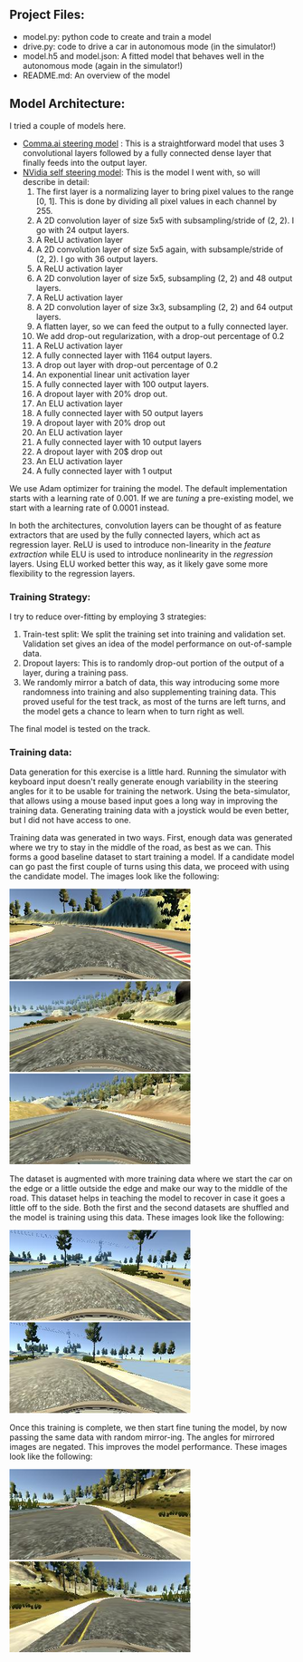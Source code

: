 ## Project Files:
* model.py: python code to create and train a model
* drive.py: code to drive a car in autonomous mode (in the simulator!)
* model.h5 and model.json: A fitted model that behaves well in the autonomous mode (again in the simulator!)
* README.md: An overview of the model

## Model Architecture:
I tried a couple of models here.
* [Comma.ai steering model](https://github.com/commaai/research/blob/master/train_steering_model.py) : This is a straightforward model that uses 3 convolutional layers followed by a fully connected dense layer that finally feeds into the output layer.
* [NVidia self steering model](https://images.nvidia.com/content/tegra/automotive/images/2016/solutions/pdf/end-to-end-dl-using-px.pdf): This is the model I went with, so will describe in detail:
  1. The first layer is a normalizing layer to bring pixel values to the range [0, 1]. This is done by dividing all pixel values in each channel by 255. 
  2. A 2D convolution layer of size 5x5 with subsampling/stride of (2, 2). I go with 24 output layers.
  3. A ReLU activation layer
  4. A 2D convolution layer of size 5x5 again, with subsample/stride of (2, 2). I go with 36 output layers.
  5. A ReLU activation layer
  6. A 2D convolution layer of size 5x5, subsampling (2, 2) and 48 output layers.
  7. A ReLU activation layer
  8. A 2D convolution layer of size 3x3, subsampling (2, 2) and 64 output layers.
  9. A flatten layer, so we can feed the output to a fully connected layer.
  10. We add drop-out regularization, with a drop-out percentage of 0.2
  11. A ReLU activation layer
  12. A fully connected layer with 1164 output layers.
  13. A drop out layer with drop-out percentage of 0.2
  14. An exponential linear unit activation layer
  15. A fully connected layer with 100 output layers.
  16. A dropout layer with 20% drop out.
  17. An ELU activation layer
  18. A fully connected layer with 50 output layers
  19. A dropout layer with 20% drop out
  20. An ELU activation layer
  21. A fully connected layer with 10 output layers
  22. A dropout layer with 20$ drop out
  23. An ELU activation layer
  24. A fully connected layer with 1 output

We use Adam optimizer for training the model. The default implementation starts with a learning rate of 0.001. If we are _tuning_ a pre-existing model, we start with a learning rate of 0.0001 instead.

In both the architectures, convolution layers can be thought of as feature extractors that are used by the fully connected layers, which act as regression layer. ReLU is used to introduce non-linearity in the _feature extraction_ while ELU is used to introduce nonlinearity in the _regression_ layers. Using ELU worked better this way, as it likely gave some more flexibility to the regression layers. 

### Training Strategy:
I try to reduce over-fitting by employing 3 strategies:
  1. Train-test split: We split the training set into training and validation set. Validation set gives an idea of the model performance on out-of-sample data.
  2. Dropout layers: This is to randomly drop-out portion of the output of a layer, during a training pass.
  3. We randomly mirror a batch of data, this way introducing some more randomness into training and also supplementing training data. This proved useful for the test track, as most of the turns are left turns, and the model gets a chance to learn when to turn right as well.

The final model is tested on the track. 

### Training data:
Data generation for this exercise is a little hard. Running the simulator with keyboard input doesn't really generate enough variability in the steering angles for it to be usable for training the network. Using the beta-simulator, that allows using a mouse based input goes a long way in improving the training data. Generating training data with a joystick would be even better, but I did not have access to one. 

Training data was generated in two ways. First, enough data was generated where we try to stay in the middle of the road, as best as we can. This forms a good baseline dataset to start training a model. If a candidate model can go past the first couple of turns using this data, we proceed with using the candidate model. The images look like the following:

![image 1](images/middle_1.jpg)
![image_2](images/middle_2.jpg)
![image_3](images/middle_3.jpg)

The dataset is augmented with more training data where we start the car on the edge or a little outside the edge and make our way to the middle of the road. This dataset helps in teaching the model to recover in case it goes a little off to the side. Both the first and the second datasets are shuffled and the model is training using this data. These images look like the following:

![image_1](images/side_1.jpg)
![image_2](images/side_2.jpg)

Once this training is complete, we then start fine tuning the model, by now passing the same data with random mirror-ing. The angles for mirrored images are negated. This improves the model performance. These images look like the following:

![original image](images/orig_1.jpg)
![mirrored image](images/mirror_1.jpg)




